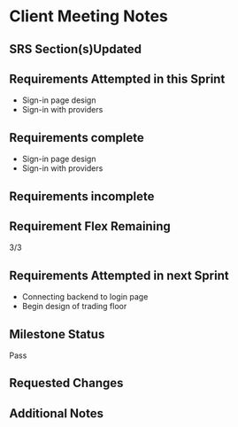 # Client Meeting Notes

## SRS Section(s)Updated


## Requirements Attempted in this Sprint

- Sign-in page design
- Sign-in with providers

## Requirements complete

- Sign-in page design
- Sign-in with providers

## Requirements incomplete


## Requirement Flex Remaining

3/3

## Requirements Attempted in next Sprint

- Connecting backend to login page
- Begin design of trading floor

## Milestone Status

Pass

## Requested Changes


## Additional Notes


